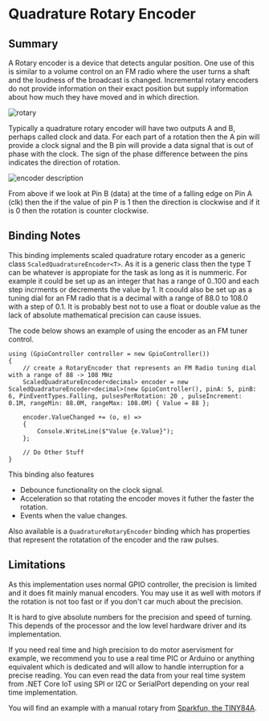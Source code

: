 ﻿# Quadrature Rotary Encoder

## Summary

A Rotary encoder is a device that detects angular position. One use of this is similar to a volume control on an FM radio where the user turns a shaft and the loudness of the broadcast is changed. Incremental rotary encoders do not provide information on their exact position but supply information about how much they have moved and in which direction.

![rotary](pec11r.png)

Typically a quadrature rotary encoder will have two outputs A and B, perhaps called clock and data. For each part of a rotation then the A pin will provide a clock signal and the B pin will provide a data signal that is out of phase with the clock. The sign of the phase difference between the pins indicates the direction of rotation.

![encoder description](encoder.png)

From above if we look at Pin B (data) at the time of a falling edge on Pin A (clk) then the if the value of pin P is 1 then the direction is clockwise and if it is 0 then the rotation is counter clockwise.

## Binding Notes

This binding implements scaled quadrature rotary encoder as a generic class `ScaledQuadratureEncoder<T>`. As it is a generic class then the type T can be whatever is appropiate for the task as long as it is nummeric. For example it could be set up as an integer that has a range of 0..100 and each step incrments or decrements the value by 1. It coould also be set up as a tuning dial for an FM radio that is a decimal with a range of 88.0 to 108.0 with a step of 0.1. It is probably best not to use a float or double value as the lack of absolute mathematical precision can cause issues.

The code below shows an example of using the encoder as an FM tuner control.

    using (GpioController controller = new GpioController())
    {
        // create a RotaryEncoder that represents an FM Radio tuning dial with a range of 88 -> 108 MHz
        ScaledQuadratureEncoder<decimal> encoder = new ScaledQuadratureEncoder<decimal>(new GpioController(), pinA: 5, pinB: 6, PinEventTypes.Falling, pulsesPerRotation: 20 , pulseIncrement: 0.1M, rangeMin: 88.0M, rangeMax: 108.0M) { Value = 88 };

        encoder.ValueChanged += (o, e) =>
        {
            Console.WriteLine($"Value {e.Value}");
        };

        // Do Other Stuff
    }

This binding also features 

- Debounce functionality on the clock signal.
- Acceleration so that rotating the encoder moves it futher the faster the rotation.
- Events when the value changes.

Also available is a `QuadratureRotaryEncoder` binding which has properties that represent the rotatation of the encoder and the raw pulses.

## Limitations

As this implementation uses normal GPIO controller, the precision is limited and it does fit mainly manual encoders. You may use it as well with motors if the rotation is not too fast or if you don't car much about the precision.

It is hard to give absolute numbers for the precision and speed of turning. This depends of the processor and the low level hardware driver and its implementation. 

If you need real time and high precision to do motor aservisment for example, we recommend you to use a real time PIC or Arduino or anything equivalent which is dedicated and will allow to handle interruption for a precise reading. You can even read the data from your real time system from .NET Core IoT using SPI or I2C or SerialPort depending on your real time implementation.

You will find an example with a manual rotary from [Sparkfun, the TINY84A](https://www.sparkfun.com/products/15083).
